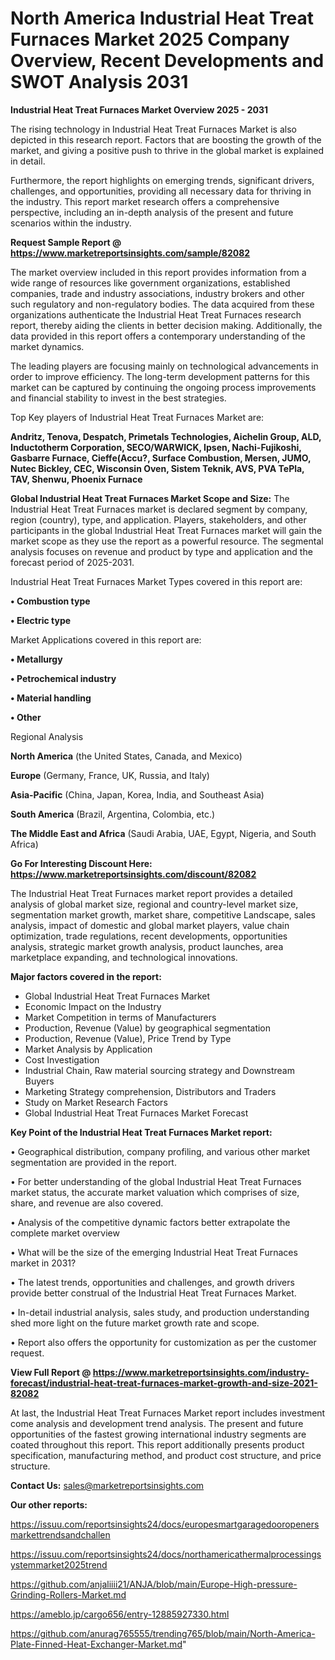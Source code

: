 # North America Industrial Heat Treat Furnaces Market 2025 Company Overview, Recent Developments and SWOT Analysis 2031

<Strong> Industrial Heat Treat Furnaces Market Overview 2025 - 2031</strong>

The rising technology in Industrial Heat Treat Furnaces Market is also depicted in this research report. Factors that are boosting the growth of the market, and giving a positive push to thrive in the global market is explained in detail.

Furthermore, the report highlights on emerging trends, significant drivers, challenges, and opportunities, providing all necessary data for thriving in the industry. This report market research offers a comprehensive perspective, including an in-depth analysis of the present and future scenarios within the industry.

<strong>Request Sample Report @ <a href=https://www.marketreportsinsights.com/sample/82082>https://www.marketreportsinsights.com/sample/82082</a></strong>

The market overview included in this report provides information from a wide range of resources like government organizations, established companies, trade and industry associations, industry brokers and other such regulatory and non-regulatory bodies. The data acquired from these organizations authenticate the Industrial Heat Treat Furnaces research report, thereby aiding the clients in better decision making. Additionally, the data provided in this report offers a contemporary understanding of the market dynamics.

The leading players are focusing mainly on technological advancements in order to improve efficiency. The long-term development patterns for this market can be captured by continuing the ongoing process improvements and financial stability to invest in the best strategies.

Top Key players of Industrial Heat Treat Furnaces Market are:

<strong>Andritz, Tenova, Despatch, Primetals Technologies, Aichelin Group, ALD, Inductotherm Corporation, SECO/WARWICK, Ipsen, Nachi-Fujikoshi, Gasbarre Furnace, Cieffe(Accu?, Surface Combustion, Mersen, JUMO, Nutec Bickley, CEC, Wisconsin Oven, Sistem Teknik, AVS, PVA TePla, TAV, Shenwu, Phoenix Furnace</strong>

<strong><b>Global Industrial Heat Treat Furnaces Market Scope and Size:</b></strong>
The Industrial Heat Treat Furnaces market is declared segment by company, region (country), type, and application. Players, stakeholders, and other participants in the global Industrial Heat Treat Furnaces market will gain the market scope as they use the report as a powerful resource. The segmental analysis focuses on revenue and product by type and application and the forecast period of 2025-2031.

Industrial Heat Treat Furnaces Market Types covered in this report are:

<strong>• Combustion type

• Electric type</strong>

Market Applications covered in this report are:

<strong>• Metallurgy

• Petrochemical industry

• Material handling

• Other</strong> 

Regional Analysis

<strong>North America</strong> (the United States, Canada, and Mexico)

<strong>Europe</strong> (Germany, France, UK, Russia, and Italy)

<strong>Asia-Pacific</strong> (China, Japan, Korea, India, and Southeast Asia)

<strong>South America</strong> (Brazil, Argentina, Colombia, etc.)

<strong>The Middle East and Africa</strong> (Saudi Arabia, UAE, Egypt, Nigeria, and South Africa)

<strong>Go For Interesting Discount Here: <a href=https://www.marketreportsinsights.com/discount/82082>https://www.marketreportsinsights.com/discount/82082</a></strong>

The Industrial Heat Treat Furnaces market report provides a detailed analysis of global market size, regional and country-level market size, segmentation market growth, market share, competitive Landscape, sales analysis, impact of domestic and global market players, value chain optimization, trade regulations, recent developments, opportunities analysis, strategic market growth analysis, product launches, area marketplace expanding, and technological innovations.

<strong><b>Major factors covered in the report:</b></strong>
<ul>
  <li>Global Industrial Heat Treat Furnaces Market </li>
  <li>Economic Impact on the Industry</li>
  <li>Market Competition in terms of Manufacturers</li>
  <li>Production, Revenue (Value) by geographical segmentation</li>
  <li>Production, Revenue (Value), Price Trend by Type</li>
  <li>Market Analysis by Application</li>
  <li>Cost Investigation</li>
  <li>Industrial Chain, Raw material sourcing strategy and Downstream Buyers</li>
  <li>Marketing Strategy comprehension, Distributors and Traders</li>
  <li>Study on Market Research Factors</li>
  <li>Global Industrial Heat Treat Furnaces Market Forecast</li>
</ul>

<strong><b>Key Point of the Industrial Heat Treat Furnaces Market report:</b></strong>

• Geographical distribution, company profiling, and various other market segmentation are provided in the report.

• For better understanding of the global Industrial Heat Treat Furnaces market status, the accurate market valuation which comprises of size, share, and revenue are also covered.

• Analysis of the competitive dynamic factors better extrapolate the complete market overview

• What will be the size of the emerging Industrial Heat Treat Furnaces market in 2031?

• The latest trends, opportunities and challenges, and growth drivers provide better construal of the Industrial Heat Treat Furnaces Market.

• In-detail industrial analysis, sales study, and production understanding shed more light on the future market growth rate and scope.

• Report also offers the opportunity for customization as per the customer request.

<strong><b>View Full Report @ <a href=https://www.marketreportsinsights.com/industry-forecast/industrial-heat-treat-furnaces-market-growth-and-size-2021-82082>https://www.marketreportsinsights.com/industry-forecast/industrial-heat-treat-furnaces-market-growth-and-size-2021-82082</a></b></strong>


At last, the Industrial Heat Treat Furnaces Market report includes investment come analysis and development trend analysis. The present and future opportunities of the fastest growing international industry segments are coated throughout this report. This report additionally presents product specification, manufacturing method, and product cost structure, and price structure.

<strong>Contact Us:</strong>
sales@marketreportsinsights.com

<strong>Our other reports:</strong>

<a href=https://issuu.com/reportsinsights24/docs/europesmartgaragedooropenersmarkettrendsandchallen>https://issuu.com/reportsinsights24/docs/europesmartgaragedooropenersmarkettrendsandchallen</a>

<a href=https://issuu.com/reportsinsights24/docs/northamericathermalprocessingsystemmarket2025trend>https://issuu.com/reportsinsights24/docs/northamericathermalprocessingsystemmarket2025trend</a>

<a href=https://github.com/anjaliiii21/ANJA/blob/main/Europe-High-pressure-Grinding-Rollers-Market.md>https://github.com/anjaliiii21/ANJA/blob/main/Europe-High-pressure-Grinding-Rollers-Market.md</a>

<a href=https://ameblo.jp/cargo656/entry-12885927330.html>https://ameblo.jp/cargo656/entry-12885927330.html</a>

<a href=https://github.com/anurag765555/trending765/blob/main/North-America-Plate-Finned-Heat-Exchanger-Market.md>https://github.com/anurag765555/trending765/blob/main/North-America-Plate-Finned-Heat-Exchanger-Market.md</a>"
